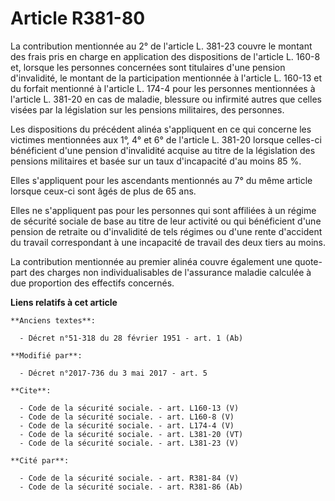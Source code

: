 # Article R381-80

La contribution mentionnée au 2° de l'article L. 381-23 couvre le montant des frais pris en charge en application des
dispositions de l'article L. 160-8 et, lorsque les personnes concernées sont titulaires d'une pension d'invalidité, le
montant de la participation mentionnée à l'article L. 160-13 et du forfait mentionné à l'article L. 174-4 pour les personnes
mentionnées à l'article L. 381-20 en cas de maladie, blessure ou infirmité autres que celles visées par la législation sur
les pensions militaires, des personnes. 

Les dispositions du précédent alinéa s'appliquent en ce qui concerne les victimes mentionnées aux 1°, 4° et 6° de l'article
L. 381-20 lorsque celles-ci bénéficient d'une pension d'invalidité acquise au titre de la législation des pensions militaires
et basée sur un taux d'incapacité d'au moins 85 %. 

Elles s'appliquent pour les ascendants mentionnés au 7° du même article lorsque ceux-ci sont âgés de plus de 65 ans. 

Elles ne s'appliquent pas pour les personnes qui sont affiliées à un régime de sécurité sociale de base au titre de leur
activité ou qui bénéficient d'une pension de retraite ou d'invalidité de tels régimes ou d'une rente d'accident du travail
correspondant à une incapacité de travail des deux tiers au moins. 

La contribution mentionnée au premier alinéa couvre également une quote-part des charges non individualisables de l'assurance
maladie calculée à due proportion des effectifs concernés.

**Liens relatifs à cet article**

	**Anciens textes**:

	  - Décret n°51-318 du 28 février 1951 - art. 1 (Ab)

	**Modifié par**:

	  - Décret n°2017-736 du 3 mai 2017 - art. 5

	**Cite**:

	  - Code de la sécurité sociale. - art. L160-13 (V)
	  - Code de la sécurité sociale. - art. L160-8 (V)
	  - Code de la sécurité sociale. - art. L174-4 (V)
	  - Code de la sécurité sociale. - art. L381-20 (VT)
	  - Code de la sécurité sociale. - art. L381-23 (V)

	**Cité par**:

	  - Code de la sécurité sociale. - art. R381-84 (V)
	  - Code de la sécurité sociale. - art. R381-86 (Ab)
